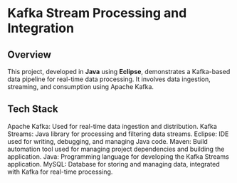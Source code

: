 # **Kafka Stream Processing and Integration**

## **Overview**
This project, developed in **Java** using **Eclipse**, demonstrates a Kafka-based data pipeline for real-time data processing. It involves data ingestion, streaming, and consumption using Apache Kafka.

## **Tech Stack**
Apache Kafka: Used for real-time data ingestion and distribution.
Kafka Streams: Java library for processing and filtering data streams.
Eclipse: IDE used for writing, debugging, and managing Java code.
Maven: Build automation tool used for managing project dependencies and building the application.
Java: Programming language for developing the Kafka Streams application.
MySQL: Database for storing and managing data, integrated with Kafka for real-time processing.
